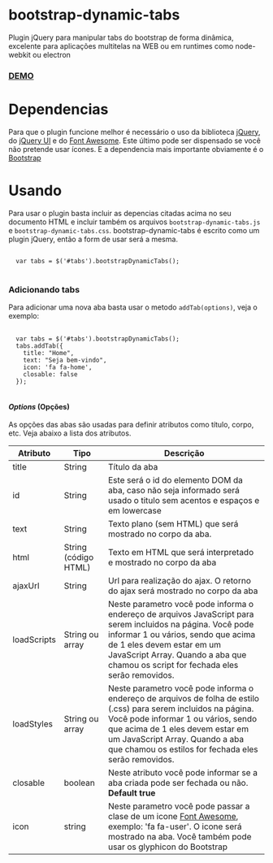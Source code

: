 # bootstrap-dynamic-tabs
Plugin jQuery para manipular tabs do bootstrap de forma dinâmica, excelente para aplicações multitelas na WEB ou em runtimes como node-webkit ou electron

<h3><a href="http://jayralencar.com.br/bootstrap-dynamic-tabs/" target="_blank">DEMO</a></h3>

<h1>Dependencias</h1>
Para que o plugin funcione melhor é necessário o uso da biblioteca <a href="http://jquery.com/" target="_blank">jQuery</a>, do <a href="http://jqueryui.com/" target="_blank">jQuery UI</a> e do <a href="https://fortawesome.github.io/Font-Awesome/icons/" target="_blank">Font Awesome</a>. Este último pode ser dispensado se você não pretende usar ícones.
E a dependencia mais importante obviamente é o <a href="//getbootstrap.com" target="_blank">Bootstrap</a>

<h1>Usando</h1>
Para usar o plugin basta incluir as depencias citadas acima no seu documento HTML e incluir também os arquivos <code>bootstrap-dynamic-tabs.js</code> e <code>bootstrap-dynamic-tabs.css</code>. bootstrap-dynamic-tabs é escrito como um plugin jQuery, então a form de usar será a mesma.
<pre>
<code>
  var tabs = $('#tabs').bootstrapDynamicTabs();
</code>
</pre>

<h3>Adicionando tabs</h3>
Para adicionar uma nova aba basta usar o metodo <code>addTab(options)</code>, veja o exemplo:
<pre>
  <code>
  var tabs = $('#tabs').bootstrapDynamicTabs();
  tabs.addTab({
    title: "Home",
    text: "Seja bem-vindo",
    icon: 'fa fa-home',
    closable: false
  });
  </code>
</pre>

<h4><i>Options</i> (Opções)</h4>
As opções das abas são usadas para definir atributos como título, corpo, etc. Veja abaixo a lista dos atributos.
<table>
  <thead>
    <tr>
      <th>Atributo</th>
      <th>Tipo</th>
      <th>Descrição</th>
    </tr>
  </thead>
  <tbody>
    <tr>
      <td>title</td>
      <td>String</td>
      <td>Título da aba</td>
    </tr>
    <tr>
      <td>id</td>
      <td>String</td>
      <td>Este será o id do elemento DOM da aba, caso não seja informado será usado o titulo sem acentos e espaços e em lowercase</td>
    </tr>
    <tr>
      <td>text</td>
      <td>String</td>
      <td>Texto plano (sem HTML) que será mostrado no corpo da aba.</td>
    </tr>
    <tr>
      <td>html</td>
      <td>String (código HTML)</td>
      <td>Texto em HTML que será interpretado e mostrado no corpo da aba</td>
    </tr>
    <tr>
      <td>ajaxUrl</td>
      <td>String</td>
      <td>Url para realização do ajax. O retorno do ajax será mostrado no corpo da aba</td>
    </tr>
    <tr>
      <td>loadScripts</td>
      <td>String ou array</td>
      <td>Neste parametro você pode informa o endereço de arquivos JavaScript para serem incluidos na página. Você pode informar 1 ou vários, sendo que acima de 1 eles devem estar em um JavaScript Array. Quando a aba que chamou os script for fechada eles serão removidos.</td>
    </tr>
    <tr>
      <td>loadStyles</td>
      <td>String ou array</td>
      <td>Neste parametro você pode informa o endereço de arquivos de folha de estilo (.css) para serem incluidos na página. Você pode informar 1 ou vários, sendo que acima de 1 eles devem estar em um JavaScript Array. Quando a aba que chamou os estilos for fechada eles serão removidos.</td>
    </tr>
    <tr>
      <td>closable</td>
      <td>boolean</td>
      <td>Neste atributo você pode informar se a aba criada pode ser fechada ou não. <strong>Default true</strong></td>
    </tr>
    <tr>
      <td>icon</td>
      <td>string</td>
      <td>Neste parametro você pode passar a clase de um icone <a href="https://fortawesome.github.io/Font-Awesome/icons/" target="_blank">Font Awesome</a>, exemplo: 'fa fa-user'. O icone será mostrado na aba. Você também pode usar os glyphicon do Bootstrap </td>
    </tr>
  </tbody>
</table>
